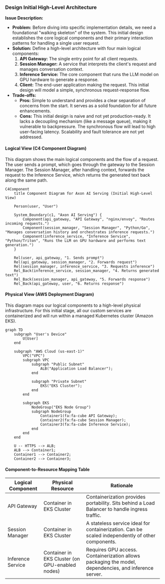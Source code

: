 ### **Design Initial High-Level Architecture**

**Issue Description:**

*   **Problem:** Before diving into specific implementation details, we need a foundational "walking skeleton" of the system. This initial design establishes the core logical components and their primary interaction patterns for handling a single user request.
*   **Solution:** Define a high-level architecture with four main logical components:
    1.  **API Gateway:** The single entry point for all client requests.
    2.  **Session Manager:** A service that interprets the client's request and manages conversation context.
    3.  **Inference Service:** The core component that runs the LLM model on GPU hardware to generate a response.
    4.  **Client:** The end-user application making the request.
    This initial design will model a simple, synchronous request-response flow.
*   **Trade-offs:**
    *   **Pros:** Simple to understand and provides a clear separation of concerns from the start. It serves as a solid foundation for all future enhancements.
    *   **Cons:** This initial design is naive and not yet production-ready. It lacks a decoupling mechanism (like a message queue), making it vulnerable to backpressure. The synchronous flow will lead to high user-facing latency. Scalability and fault tolerance are not yet addressed.

#### Logical View (C4 Component Diagram)

This diagram shows the main logical components and the flow of a request. The user sends a prompt, which goes through the gateway to the Session Manager. The Session Manager, after handling context, forwards the request to the Inference Service, which returns the generated text back along the same path.

```mermaid
C4Component
    title Component Diagram for Axon AI Serving (Initial High-Level View)

    Person(user, "User")

    System_Boundary(c1, "Axon AI Serving") {
        Component(api_gateway, "API Gateway", "nginx/envoy", "Routes incoming requests.")
        Component(session_manager, "Session Manager", "Python/Go", "Manages conversation history and orchestrates inference requests.")
        Component(inference_service, "Inference Service", "Python/Triton", "Runs the LLM on GPU hardware and performs text generation.")
    }

    Rel(user, api_gateway, "1. Sends prompt")
    Rel(api_gateway, session_manager, "2. Forwards request")
    Rel(session_manager, inference_service, "3. Requests inference")
    Rel_Back(inference_service, session_manager, "4. Returns generated text")
    Rel_Back(session_manager, api_gateway, "5. Forwards response")
    Rel_Back(api_gateway, user, "6. Returns response")
```

#### Physical View (AWS Deployment Diagram)

This diagram maps our logical components to a high-level physical infrastructure. For this initial stage, all our custom services are containerized and will run within a managed Kubernetes cluster (Amazon EKS).

```mermaid
graph TD
    subgraph "User's Device"
        U[User]
    end

    subgraph "AWS Cloud (us-east-1)"
        VPC("VPC")
        subgraph VPC
            subgraph "Public Subnet"
                ALB("Application Load Balancer");
            end

            subgraph "Private Subnet"
                EKS("EKS Cluster");
            end
        end

        subgraph EKS
            NodeGroup("EKS Node Group")
            subgraph NodeGroup
                Container1(fa:fa-cube API Gateway);
                Container2(fa:fa-cube Session Manager);
                Container3(fa:fa-cube Inference Service);
            end
        end
    end

    U -- HTTPS --> ALB;
    ALB --> Container1;
    Container1 --> Container2;
    Container2 --> Container3;
```

#### Component-to-Resource Mapping Table

| Logical Component   | Physical Resource                               | Rationale                                                                                             |
| ------------------- | ----------------------------------------------- | ----------------------------------------------------------------------------------------------------- |
| API Gateway         | Container in EKS Cluster                        | Containerization provides portability. Sits behind a Load Balancer to handle ingress traffic.           |
| Session Manager     | Container in EKS Cluster                        | A stateless service ideal for containerization. Can be scaled independently of other components.      |
| Inference Service   | Container in EKS Cluster (on GPU-enabled nodes) | Requires GPU access. Containerization allows packaging the model, dependencies, and inference server. |
